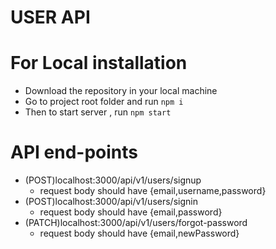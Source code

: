 # USER API

# For Local installation
- Download the repository in your local machine
- Go to project root folder and run `npm i`
- Then to start server , run `npm start`

# API end-points
- (POST)localhost:3000/api/v1/users/signup
    - request body should have {email,username,password}
- (POST)localhost:3000/api/v1/users/signin
    - request body should have {email,password}
- (PATCH)localhost:3000/api/v1/users/forgot-password
    - request body should have {email,newPassword}